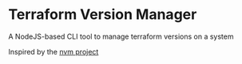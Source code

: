 # Terraform Version Manager
A NodeJS-based CLI tool to manage terraform versions on a system

Inspired by the [nvm project](https://github.com/nvm-sh/nvm)
